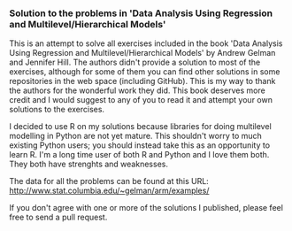 ### Solution to the problems in 'Data Analysis Using Regression and Multilevel/Hierarchical Models'

This is an attempt to solve all exercises included in the book 'Data Analysis Using Regression and Multilevel/Hierarchical Models' by Andrew Gelman and Jennifer Hill.
The authors didn't provide a solution to most of the exercises, although for some of them you can find other solutions in some repositories in the web space (including GitHub). This is my way to thank the authors for the wonderful work they did. This book deserves more credit and I would suggest to any of you to read it and attempt your own solutions to the exercises.

I decided to use R on my solutions because libraries for doing multilevel modelling in Python are not yet mature. This shouldn't worry to much existing Python users; you should instead take this as an opportunity to learn R. I'm a long time user of both R and Python and I love them both. They both have strenghts and weaknesses.

The data for all the problems can be found at this URL: http://www.stat.columbia.edu/~gelman/arm/examples/

If you don't agree with one or more of the solutions I published, please feel free to send a pull request.